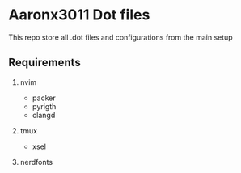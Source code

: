 # Aaronx3011 Dot files
This repo store all .dot files and configurations from the main setup

## Requirements

1. nvim
    - packer
    - pyrigth
    - clangd


2. tmux
    - xsel


3. nerdfonts
